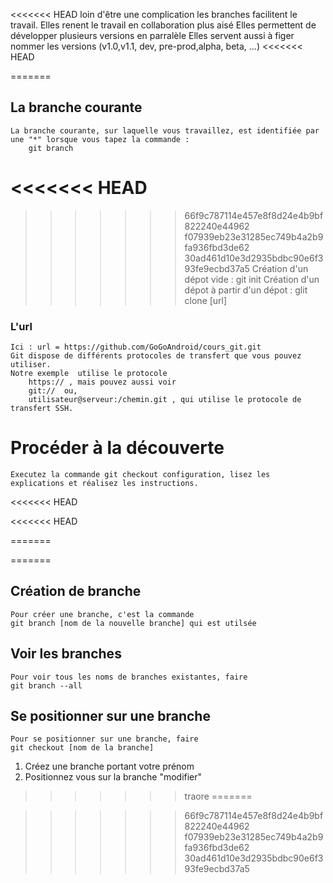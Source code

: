 
<<<<<<< HEAD
loin d'être une complication les branches facilitent le travail.
	Elles renent le travail en collaboration plus aisé
	Elles permettent de développer plusieurs versions en parralèle
	Elles servent aussi à figer nommer les versions (v1.0,v1.1, dev, pre-prod,alpha, beta, ...)
<<<<<<< HEAD

=======
	

## La branche courante
	La branche courante, sur laquelle vous travaillez, est identifiée par une "*" lorsque vous tapez la commande :
		git branch 


<<<<<<< HEAD
=======
>>>>>>> 66f9c787114e457e8f8d24e4b9bf822240e44962
>>>>>>> f07939eb23e31285ec749b4a2b9fa936fbd3de62
>>>>>>> 30ad461d10e3d2935bdbc90e6f393fe9ecbd37a5
	Création d'un dépot vide : git init
	Création d'un dépot à partir d'un dépot : glit clone [url]
	
### L'url
	Ici : url = https://github.com/GoGoAndroid/cours_git.git
	Git dispose de différents protocoles de transfert que vous pouvez utiliser. 
	Notre exemple  utilise le protocole 
		https:// , mais pouvez aussi voir
		git://  ou,
		utilisateur@serveur:/chemin.git , qui utilise le protocole de transfert SSH.
		

# Procéder à la découverte

	Executez la commande git checkout configuration, lisez les explications et réalisez les instructions.

<<<<<<< HEAD
	
		
<<<<<<< HEAD
	
=======
	
	
	
	
=======
## Création de branche
	Pour créer une branche, c'est la commande 
	git branch [nom de la nouvelle branche] qui est utilsée

## Voir les branches
	Pour voir tous les noms de branches existantes, faire 
	git branch --all

## Se positionner sur une branche
	Pour se positionner sur une branche, faire
	git checkout [nom de la branche]

1. Créez une branche portant votre prénom
2. Positionnez vous sur la branche "modifier"

>>>>>>> traore
=======


>>>>>>> 66f9c787114e457e8f8d24e4b9bf822240e44962
>>>>>>> f07939eb23e31285ec749b4a2b9fa936fbd3de62
>>>>>>> 30ad461d10e3d2935bdbc90e6f393fe9ecbd37a5
